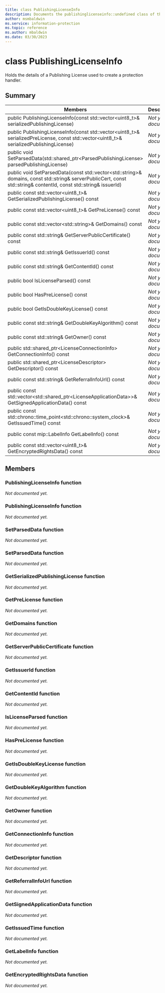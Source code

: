```yaml
---
title: class PublishingLicenseInfo 
description: Documents the publishinglicenseinfo::undefined class of the Microsoft Information Protection (MIP) SDK.
author: msmbaldwin
ms.service: information-protection
ms.topic: reference
ms.author: mbaldwin
ms.date: 03/30/2023
---
```


# class PublishingLicenseInfo 
Holds the details of a Publishing License used to create a protection handler.
  
## Summary
 Members                        | Descriptions                                
--------------------------------|---------------------------------------------
public PublishingLicenseInfo(const std::vector\<uint8_t\>& serializedPublishingLicense)  | _Not yet documented._
public PublishingLicenseInfo(const std::vector\<uint8_t\>& serializedPreLicense, const std::vector\<uint8_t\>& serializedPublishingLicense)  | _Not yet documented._
public void SetParsedData(std::shared_ptr\<ParsedPublishingLicense\> parsedPublishingLicense)  | _Not yet documented._
public void SetParsedData(const std::vector\<std::string\>& domains, const std::string& serverPublicCert, const std::string& contentId, const std::string& issuerId)  | _Not yet documented._
public const std::vector\<uint8_t\>& GetSerializedPublishingLicense() const  | _Not yet documented._
public const std::vector\<uint8_t\>& GetPreLicense() const  | _Not yet documented._
public const std::vector\<std::string\>& GetDomains() const  | _Not yet documented._
public const std::string& GetServerPublicCertificate() const  | _Not yet documented._
public const std::string& GetIssuerId() const  | _Not yet documented._
public const std::string& GetContentId() const  | _Not yet documented._
public bool IsLicenseParsed() const  | _Not yet documented._
public bool HasPreLicense() const  | _Not yet documented._
public bool GetIsDoubleKeyLicense() const  | _Not yet documented._
public const std::string& GetDoubleKeyAlgorithm() const  | _Not yet documented._
public const std::string& GetOwner() const  | _Not yet documented._
public std::shared_ptr\<LicenseConnectionInfo\> GetConnectionInfo() const  | _Not yet documented._
public std::shared_ptr\<LicenseDescriptor\> GetDescriptor() const  | _Not yet documented._
public const std::string& GetReferralInfoUrl() const  | _Not yet documented._
public const std::vector\<std::shared_ptr\<LicenseApplicationData\>\>& GetSignedApplicationData() const  | _Not yet documented._
public const std::chrono::time_point\<std::chrono::system_clock\>& GetIssuedTime() const  | _Not yet documented._
public const mip::LabelInfo GetLabelInfo() const  | _Not yet documented._
public const std::vector\<uint8_t\>& GetEncryptedRightsData() const  | _Not yet documented._
  
## Members
  
### PublishingLicenseInfo function
_Not documented yet._

  
### PublishingLicenseInfo function
_Not documented yet._

  
### SetParsedData function
_Not documented yet._

  
### SetParsedData function
_Not documented yet._

  
### GetSerializedPublishingLicense function
_Not documented yet._

  
### GetPreLicense function
_Not documented yet._

  
### GetDomains function
_Not documented yet._

  
### GetServerPublicCertificate function
_Not documented yet._

  
### GetIssuerId function
_Not documented yet._

  
### GetContentId function
_Not documented yet._

  
### IsLicenseParsed function
_Not documented yet._

  
### HasPreLicense function
_Not documented yet._

  
### GetIsDoubleKeyLicense function
_Not documented yet._

  
### GetDoubleKeyAlgorithm function
_Not documented yet._

  
### GetOwner function
_Not documented yet._

  
### GetConnectionInfo function
_Not documented yet._

  
### GetDescriptor function
_Not documented yet._

  
### GetReferralInfoUrl function
_Not documented yet._

  
### GetSignedApplicationData function
_Not documented yet._

  
### GetIssuedTime function
_Not documented yet._

  
### GetLabelInfo function
_Not documented yet._

  
### GetEncryptedRightsData function
_Not documented yet._
